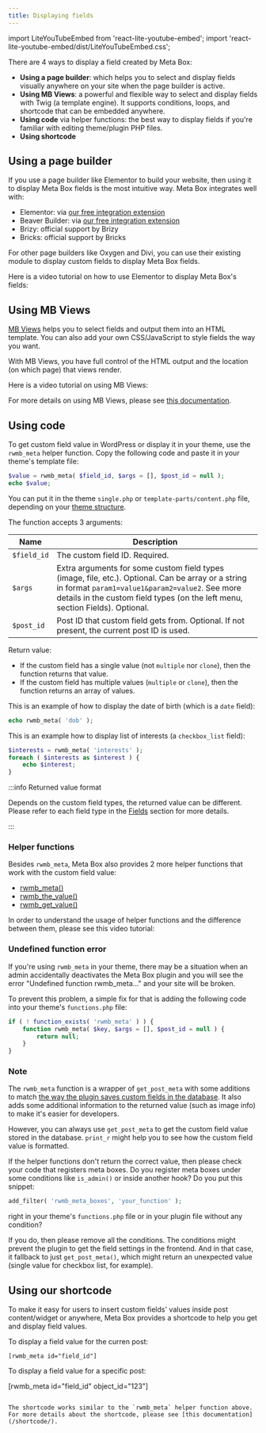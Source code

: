 ```yaml
---
title: Displaying fields
---
```


import LiteYouTubeEmbed from 'react-lite-youtube-embed';
import 'react-lite-youtube-embed/dist/LiteYouTubeEmbed.css';

There are 4 ways to display a field created by Meta Box:

- **Using a page builder**: which helps you to select and display fields visually anywhere on your site when the page builder is active.
- **Using MB Views**: a powerful and flexible way to select and display fields with Twig (a template engine). It supports conditions, loops, and shortcode that can be embedded anywhere.
- **Using code** via helper functions: the best way to display fields if you're familiar with editing theme/plugin PHP files.
- **Using shortcode**

## Using a page builder

If you use a page builder like Elementor to build your website, then using it to display Meta Box fields is the most intuitive way. Meta Box integrates well with:

- Elementor: via [our free integration extension](https://metabox.io/plugins/mb-elementor-integrator/)
- Beaver Builder: via [our free integration extension](https://metabox.io/plugins/meta-box-beaver-themer-integrator/)
- Brizy: official support by Brizy
- Bricks: official support by Bricks

For other page builders like Oxygen and Divi, you can use their existing module to display custom fields to display Meta Box fields.

Here is a video tutorial on how to use Elementor to display Meta Box's fields:

<LiteYouTubeEmbed id='NzR9lii2S30' />

## Using MB Views

[MB Views](/extensions/mb-views/) helps you to select fields and output them into an HTML template. You can also add your own CSS/JavaScript to style fields the way you want.

With MB Views, you have full control of the HTML output and the location (on which page) that views render.

Here is a video tutorial on using MB Views:

<LiteYouTubeEmbed id='4udvu8PqfkE' />

For more details on using MB Views, please see [this documentation](/extensions/mb-views/).

## Using code

To get custom field value in WordPress or display it in your theme, use the `rwmb_meta` helper function. Copy the following code and paste it in your theme's template file:

```php
$value = rwmb_meta( $field_id, $args = [], $post_id = null );
echo $value;
```

You can put it in the theme `single.php` or `template-parts/content.php` file, depending on your [theme structure](https://developer.wordpress.org/themes/basics/template-files/).

The function accepts 3 arguments:

Name|Description
---|---
`$field_id`|The custom field ID. Required.
`$args`|Extra arguments for some custom field types (image, file, etc.). Optional. Can be array or a string in format `param1=value1&param2=value2`. See more details in the custom field types (on the left menu, section Fields). Optional.
`$post_id`|Post ID that custom field gets from. Optional. If not present, the current post ID is used.

Return value:

- If the custom field has a single value (not `multiple` nor `clone`), then the function returns that value.
- If the custom field has multiple values (`multiple` or `clone`), then the function returns an array of values.

This is an example of how to display the date of birth (which is a `date` field):

```php
echo rwmb_meta( 'dob' );
```

This is an example how to display list of interests (a `checkbox_list` field):

```php
$interests = rwmb_meta( 'interests' );
foreach ( $interests as $interest ) {
    echo $interest;
}
```

:::info Returned value format

Depends on the custom field types, the returned value can be different. Please refer to each field type in the [Fields](/fields/) section for more details.

:::

### Helper functions

Besides `rwmb_meta`, Meta Box also provides 2 more helper functions that work with the custom field value:

- [rwmb_meta()](/rwmb-meta/)
- [rwmb_the_value()](/rwmb-the-value/)
- [rwmb_get_value()](/rwmb-get-value/)

In order to understand the usage of helper functions and the difference between them, please see this video tutorial:

<LiteYouTubeEmbed id='NFZE4Sxi2p4' />

### Undefined function error

If you're using `rwmb_meta` in your theme, there may be a situation when an admin accidentally deactivates the Meta Box plugin and you will see the error "Undefined function rwmb_meta..." and your site will be broken.

To prevent this problem, a simple fix for that is adding the following code into your theme's `functions.php` file:

```php
if ( ! function_exists( 'rwmb_meta' ) ) {
    function rwmb_meta( $key, $args = [], $post_id = null ) {
        return null;
    }
}
```

### Note

The `rwmb_meta` function is a wrapper of `get_post_meta` with some additions to match [the way the plugin saves custom fields in the database](/database/). It also adds some additional information to the returned value (such as image info) to make it's easier for developers.

However, you can always use `get_post_meta` to get the custom field value stored in the database. `print_r` might help you to see how the custom field value is formatted.

If the helper functions don't return the correct value, then please check your code that registers meta boxes. Do you register meta boxes under some conditions like `is_admin()` or inside another hook? Do you put this snippet:

```php
add_filter( 'rwmb_meta_boxes', 'your_function' );
```

right in your theme's `functions.php` file or in your plugin file without any condition?

If you do, then please remove all the conditions. The conditions might prevent the plugin to get the field settings in the frontend. And in that case, it fallback to just `get_post_meta()`, which might return an unexpected value (single value for checkbox list, for example).


## Using our shortcode

To make it easy for users to insert custom fields' values inside post content/widget or anywhere, Meta Box provides a shortcode to help you get and display field values.

To display a field value for the curren post:

```
[rwmb_meta id="field_id"]
```

To display a field value for a specific post:

[rwmb_meta id="field_id" object_id="123"]
```

The shortcode works similar to the `rwmb_meta` helper function above. For more details about the shortcode, please see [this documentation](/shortcode/).